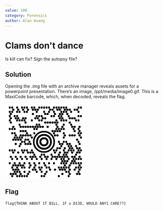 ```yaml
---
value: 100
category: Forensics
author: Alan Huang
---
```


# Clams don't dance

Is kill can fix? Sign the autopsy file?

## Solution

Opening the .img file with an archive manager reveals assets for a powerpoint 
presentation. There’s an image, /ppt/media/image0.gif. This is a MaxiCode 
barcode, which, when decoded, reveals the flag.

![Maxicode](/images/clam.gif)

## Flag 

	flag{TH1NK ABOUT 1T B1LL. 1F u D13D, WOULD ANY1 CARE??}
